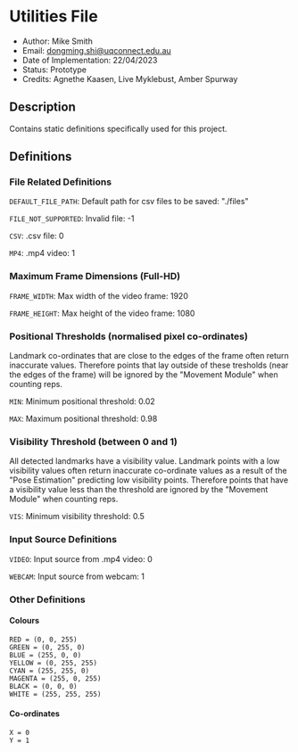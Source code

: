 # Utilities File
- Author: Mike Smith
- Email: dongming.shi@uqconnect.edu.au
- Date of Implementation: 22/04/2023
- Status: Prototype
- Credits: Agnethe Kaasen, Live Myklebust, Amber Spurway

## Description

Contains static definitions specifically used for this project.

## Definitions

### File Related Definitions

`DEFAULT_FILE_PATH`: Default path for csv files to be saved: "./files"

`FILE_NOT_SUPPORTED`: Invalid file: -1

`CSV`: .csv file: 0

`MP4`: .mp4 video: 1

### Maximum Frame Dimensions (Full-HD)

`FRAME_WIDTH`: Max width of the video frame: 1920

`FRAME_HEIGHT`: Max height of the video frame: 1080

### Positional Thresholds (normalised pixel co-ordinates)

Landmark co-ordinates that are close to the edges of the frame often return inaccurate values. Therefore points that lay outside of these tresholds (near the edges of the frame) will be ignored by the "Movement Module" when counting reps.

`MIN`: Minimum positional threshold: 0.02

`MAX`: Maximum positional threshold: 0.98

### Visibility Threshold (between 0 and 1)

All detected landmarks have a visibility value. Landmark points with a low visibility values often return inaccurate co-ordinate values as a result of the "Pose Estimation" predicting low visibility points. Therefore points that have a visibility value less than the threshold are ignored by the "Movement Module" when counting reps.

`VIS`: Minimum visibility threshold: 0.5

### Input Source Definitions

`VIDEO`: Input source from .mp4 video: 0

`WEBCAM`: Input source from webcam: 1

### Other Definitions

#### Colours

```
RED = (0, 0, 255)
GREEN = (0, 255, 0)
BLUE = (255, 0, 0)
YELLOW = (0, 255, 255)
CYAN = (255, 255, 0)
MAGENTA = (255, 0, 255)
BLACK = (0, 0, 0)
WHITE = (255, 255, 255)
```

#### Co-ordinates
```
X = 0
Y = 1
```

